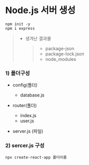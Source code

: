 # Node.js 서버 생성

    npm init -y
    npm i express

> - 생겨난 결과물
>   > - package-json
>   > - package-lock.json
>   > - node_modules

### 1) 폴더구성

- config(폴더)

  - database.js

- router(폴더)
  - index.js
  - user.js
- server.js (파일)

### 2) sercer.js 구성

    npx create-react-app 폴더이름
